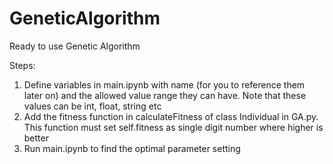 # GeneticAlgorithm

Ready to use Genetic Algorithm

Steps:
1. Define variables in main.ipynb with name (for you to reference them later on) and the allowed value range they can have. Note that these values can be int, float, string etc
2. Add the fitness function in calculateFitness of class Individual in GA.py. This function must set self.fitness as single digit number where higher is better
3. Run main.ipynb to find the optimal parameter setting

